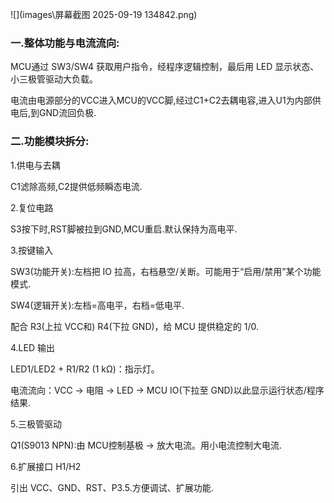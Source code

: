 ![](images\屏幕截图 2025-09-19 134842.png)

### 一.整体功能与电流流向:

MCU通过 SW3/SW4 获取用户指令，经程序逻辑控制，最后用 LED 显示状态、小三极管驱动大负载。

电流由电源部分的VCC进入MCU的VCC脚,经过C1+C2去耦电容,进入U1为内部供电后,到GND流回负极.

### 二.功能模块拆分:

1.供电与去耦

C1滤除高频,C2提供低频瞬态电流.

2.复位电路

S3按下时,RST脚被拉到GND,MCU重启.默认保持为高电平.

3.按键输入

SW3(功能开关):左档把 IO 拉高，右档悬空/关断。可能用于“启用/禁用”某个功能模式.

SW4(逻辑开关):左档=高电平，右档=低电平.

配合 R3(上拉 VCC和) R4(下拉 GND)，给 MCU 提供稳定的 1/0.

4.LED 输出

LED1/LED2 + R1/R2 (1 kΩ)：指示灯。

电流流向：VCC → 电阻 → LED → MCU IO(下拉至 GND)以此显示运行状态/程序结果.

5.三极管驱动

Q1(S9013 NPN):由 MCU控制基极 → 放大电流。用小电流控制大电流.

6.扩展接口 H1/H2

引出 VCC、GND、RST、P3.5.方便调试、扩展功能.

